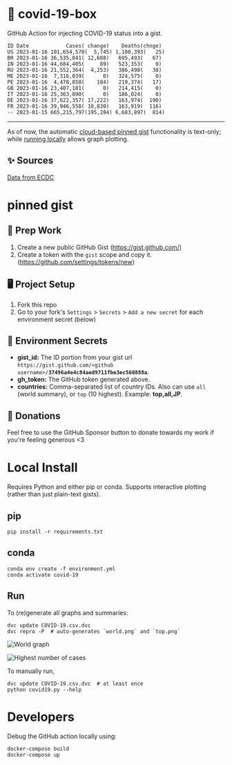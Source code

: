 # 🏥 covid-19-box

GitHub Action for injecting COVID-19 status into a gist.

```
ID Date            Cases( change)    Deaths(chnge)
US 2023-01-16 101,654,570(  5,745) 1,100,393(   25)
BR 2023-01-16 36,535,841( 12,688)   695,493(   67)
IN 2023-01-16 44,684,405(     89)   523,353(    0)
RU 2023-01-16 21,552,364(  4,253)   386,498(   38)
ME 2023-01-16  7,316,039(      0)   324,575(    0)
PE 2023-01-16  4,478,858(    184)   219,374(   17)
GB 2023-01-16 23,407,181(      0)   214,415(    0)
IT 2023-01-16 25,363,890(      0)   186,024(    0)
DE 2023-01-16 37,622,357( 17,222)   163,974(  190)
FR 2023-01-16 39,946,558( 10,830)   163,919(  116)
-- 2023-01-15 665,215,797(195,284) 6,683,897(  814)
```

---

As of now, the automatic [cloud-based pinned gist](#pinned-gist) functionality is text-only;
while [running locally](#local-install) allows graph plotting.

## ✨ Sources

[Data from ECDC](https://www.ecdc.europa.eu/en/publications-data/download-todays-data-geographic-distribution-covid-19-cases-worldwide)

# pinned gist

## 🎒 Prep Work
1. Create a new public GitHub Gist (https://gist.github.com/)
1. Create a token with the `gist` scope and copy it. (https://github.com/settings/tokens/new)

## 🖥 Project Setup
1. Fork this repo
1. Go to your fork's `Settings` > `Secrets` > `Add a new secret` for each environment secret (below)

## 🤫 Environment Secrets
- **gist_id:** The ID portion from your gist url `https://gist.github.com/<github username>/`**`37496a4e4c84aed9711fbe3ec560888a`**.
- **gh_token:** The GitHub token generated above.
- **countries:** Comma-separated list of country IDs. Also can use `all` (world summary), or `top` (10 highest). Example: **top,all,JP**.

## 💸 Donations

Feel free to use the GitHub Sponsor button to donate towards my work if you're feeling generous <3

# Local Install

Requires Python and either pip or conda. Supports interactive plotting (rather than just plain-text gists).

## pip

```
pip install -r requirements.txt
```

## conda

```
conda env create -f environment.yml
conda activate covid-19
```

## Run

To (re)generate all graphs and summaries:

```
dvc update COVID-19.csv.dvc
dvc repro -P  # auto-generates `world.png` and `top.png`
```

![World graph](world.png)

![Highest number of cases](top.png)

To manually run,

```
dvc update COVID-19.csv.dvc  # at least once
python covid19.py --help
```

# Developers

Debug the GitHub action locally using:

```
docker-compose build
docker-compose up
```
